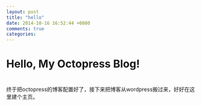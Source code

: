 ```yaml
---
layout: post
title: "hello"
date: 2014-10-16 16:52:44 +0800
comments: true
categories: 
---
```

# Hello, My Octopress Blog!
#
终于把octopress的博客配置好了，接下来把博客从wordpress搬过来，好好在这里建个主页。